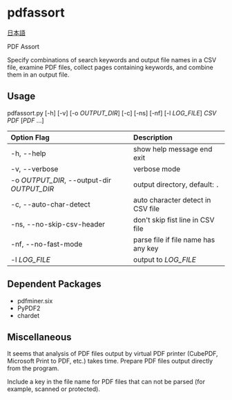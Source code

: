 # pdfassort

[日本語](README.ja.md)

PDF Assort

Specify combinations of search keywords and output file names in a CSV
file, examine PDF files, collect pages containing keywords, and
combine them in an output file.

## Usage

pdfassort.py [-h] [-v] [-o *OUTPUT_DIR*] [-c] [-ns] [-nf] [-l *LOG_FILE*] *CSV* *PDF* [*PDF* ...]

| Option Flag | Description |
| :--- | :---- |
| -h, --help |  show help message end exit |
| -v, --verbose | verbose mode |
| -o *OUTPUT_DIR*, --output-dir *OUTPUT_DIR* | output directory, default: `.` |
| -c, --auto-char-detect |  auto character detect in CSV file |
| -ns, --no-skip-csv-header | don't skip fist line in CSV file |
| -nf, --no-fast-mode | parse file if file name has any key |
| -l *LOG_FILE* | output to *LOG_FILE* |

## Dependent Packages

* pdfminer.six
* PyPDF2
* chardet

## Miscellaneous

It seems that analysis of PDF files output by virtual PDF printer
(CubePDF, Microsoft Print to PDF, etc.) takes time.  Prepare PDF files
output directly from the program.

Include a key in the file name for PDF files that can not be parsed
(for example, scanned or protected).
